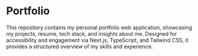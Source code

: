 # Portfolio
This repository contains my personal portfolio web application, showcasing my projects, resume, tech stack, and insights about me. Designed for accessibility and engagement via Next.js, TypeScript, and Tailwind CSS, it provides a structured overview of my skills and experience. 
